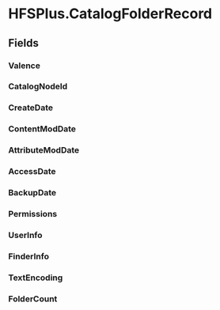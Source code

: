 ﻿


# HFSPlus.CatalogFolderRecord

## Fields

### Valence

### CatalogNodeId

### CreateDate

### ContentModDate

### AttributeModDate

### AccessDate

### BackupDate

### Permissions

### UserInfo

### FinderInfo

### TextEncoding

### FolderCount
